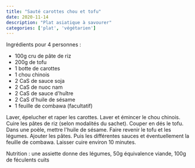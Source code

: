 ```yaml
---
title: "Sauté carottes chou et tofu"
date: 2020-11-14
description: "Plat asiatique à savourer"
categories: ['plat', 'végétarien']
---
```

Ingrédients pour 4 personnes :
- 100g cru de pâte de riz
- 200g de tofu
- 1 botte de carottes
- 1 chou chinois
- 2 CaS de sauce soja
- 2 CaS de nuoc nam
- 2 CaS de sauce d'huître
- 2 CaS d'huile de sésame
- 1 feuille de combawa (facultatif)

Laver, épelucher et raper les carottes.
Laver et émincer le chou chinois.
Cuire les pâtes de riz (selon modalités du sachet).
Couper en dés le tofu.
Dans une poèle, mettre l'huile de sésame.
Faire revenir le tofu et les légumes.
Ajouter les pâtes.
Puis les différentes sauces et éventuellement la feuille de combawa.
Laisser cuire environ 10 minutes.

Nutrition : une assiette donne des légumes, 50g équivalence viande, 100g de féculents cuits